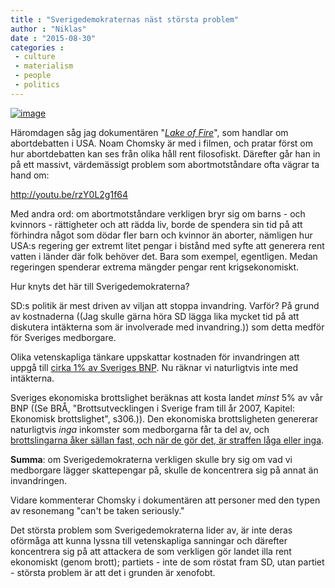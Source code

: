 ```yaml
---
title : "Sverigedemokraternas näst största problem"
author : "Niklas"
date : "2015-08-30"
categories : 
 - culture
 - materialism
 - people
 - politics
---
```


[![image](https://niklasblog.com/wp-content/wpid-wp-1440918933552.jpg "wp-1440918933552")](https://niklasblog.com/wp-content/wpid-wp-14409189335521.jpg)

Häromdagen såg jag dokumentären "_[Lake of Fire](http://www.imdb.com/title/tt0841119)_", som handlar om abortdebatten i USA. Noam Chomsky är med i filmen, och pratar först om hur abortdebatten kan ses från olika håll rent filosofiskt. Därefter går han in på ett massivt, värdemässigt problem som abortmotståndare ofta vägrar ta hand om:

http://youtu.be/rzY0L2g1f64

Med andra ord: om abortmotståndare verkligen bryr sig om barns - och kvinnors - rättigheter och att rädda liv, borde de spendera sin tid på att förhindra något som dödar fler barn och kvinnor än aborter, nämligen hur USA:s regering ger extremt litet pengar i bistånd med syfte att generera rent vatten i länder där folk behöver det. Bara som exempel, egentligen. Medan regeringen spenderar extrema mängder pengar rent krigsekonomiskt.

Hur knyts det här till Sverigedemokraterna?

SD:s politik är mest driven av viljan att stoppa invandring. Varför? På grund av kostnaderna ((Jag skulle gärna höra SD lägga lika mycket tid på att diskutera intäkterna som är involverade med invandring.)) som detta medför för Sveriges medborgare.

Olika vetenskapliga tänkare uppskattar kostnaden för invandringen att uppgå till [cirka 1% av Sveriges BNP](https://gupea.ub.gu.se/handle/2077/38323). Nu räknar vi naturligtvis inte med intäkterna.

Sveriges ekonomiska brottslighet beräknas att kosta landet _minst_ 5% av vår BNP ((Se BRÅ, "Brottsutvecklingen i Sverige fram till år 2007, Kapitel: Ekonomisk brottslighet", s306.)). Den ekonomiska brottsligheten genererar naturligtvis _inga_ inkomster som medborgarna får ta del av, och [brottslingarna åker sällan fast, och när de gör det, är straffen låga eller inga](http://www.svd.se/darfor-gar-varldens-storsta-bankranare-fria).

**Summa**: om Sverigedemokraterna verkligen skulle bry sig om vad vi medborgare lägger skattepengar på, skulle de koncentrera sig på annat än invandringen.

Vidare kommenterar Chomsky i dokumentären att personer med den typen av resonemang "can't be taken seriously."

Det största problem som Sverigedemokraterna lider av, är inte deras oförmåga att kunna lyssna till vetenskapliga sanningar och därefter koncentrera sig på att attackera de som verkligen gör landet illa rent ekonomiskt (genom brott); partiets - inte de som röstat fram SD, utan partiet - största problem är att det i grunden är xenofobt.
